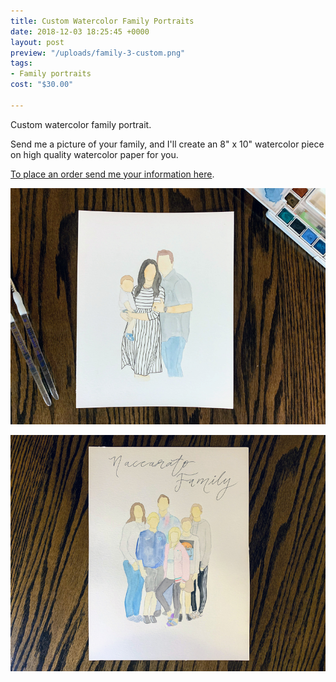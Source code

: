 ```yaml
---
title: Custom Watercolor Family Portraits
date: 2018-12-03 18:25:45 +0000
layout: post
preview: "/uploads/family-3-custom.png"
tags:
- Family portraits
cost: "$30.00"

---
```

Custom watercolor family portrait.

Send me a picture of your family, and I'll create an 8" x 10" watercolor piece on high quality watercolor paper for you.

[To place an order send me your information here](https://artbymegannacc.com/contact/).

![](/uploads/family-3-custom.png)

![](/uploads/family-portrait.png)